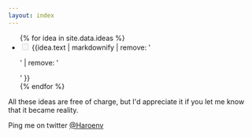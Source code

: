 ```yaml
---
layout: index
---
```


<ul id="items">
{% for idea in site.data.ideas %}
<li><input type="checkbox" disabled {% if idea.checked %}checked{% endif %}> {{idea.text | markdownify | remove: '<p>' | remove: '</p>' }}</li>
{% endfor %}
</ul>

All these ideas are free of charge, but I'd appreciate it if you let me know that it became reality.

Ping me on twitter [@Haroenv](https://twitter.com/Haroenv)

<script>
const dataUrl = 'https://github.com/Haroenv/ideas/edit/gh-pages/_data/ideas.yml';
function createForm() {
  var items = document.getElementById('items');
  const insert = '<form id="form"><input type="submit" value="+"><input type="text" name="idea" id="idea" placeholder="new idea!"></form><pre id="hidden"></pre><button id="copy">execute</button>';
  const item = document.createElement('li');
  item.innerHTML = insert;
  items.appendChild(item);

  var form = document.getElementById('form');
  form.addEventListener('submit', function(e) {
    e.preventDefault();
    const newElement = {
      text: e.target.idea.value,
      checked: false
    };
    const newElementYaml = '- checked: false\n  text: '+e.target.idea.value;
    hidden.textContent = newElementYaml;
    copy.focus();
  });
  copy.addEventListener('click', function(e) {
    e.preventDefault();
    if (copyEl(hidden)) {
      location.href = dataUrl;
    }
  });
}

function copyEl(element) {
  console.log(element);
  var range = document.createRange();
  range.selectNode(element);
  window.getSelection().addRange(range);
  try {
      var copy = document.execCommand('copy');
      return copy;
  } catch (err) {
      throw 'Oops, unable to copy';
  }
  window.getSelection().removeAllRanges();
}
if (localStorage.user === 'haroen') {
  createForm();
}
</script>

